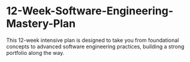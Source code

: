 # 12-Week-Software-Engineering-Mastery-Plan
This 12-week intensive plan is designed to take you from foundational concepts to advanced software engineering practices, building a strong portfolio along the way.
